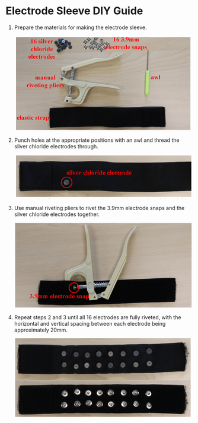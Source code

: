 # Electrode Sleeve DIY Guide

1.  Prepare the materials for making the electrode sleeve.

    <div align="left">
        <img src="./media/sleeve_1.png" width="600" alt="Materials for the electrode sleeve">
    </div>

2.  Punch holes at the appropriate positions with an awl and thread the silver chloride electrodes through.

    <div align="left">
        <img src="./media/sleeve_2.png" width="600" alt="Punching holes and threading electrodes">
    </div>

3.  Use manual riveting pliers to rivet the 3.9mm electrode snaps and the silver chloride electrodes together.

    <div align="left">
        <img src="./media/sleeve_3.png" width="600" alt="Riveting the electrode snaps">
    </div>

4.  Repeat steps 2 and 3 until all 16 electrodes are fully riveted, with the horizontal and vertical spacing between each electrode being approximately 20mm.

    <div align="left">
        <img src="./media/sleeve_4.png" width="600" alt="Completed electrode sleeve">
    </div>